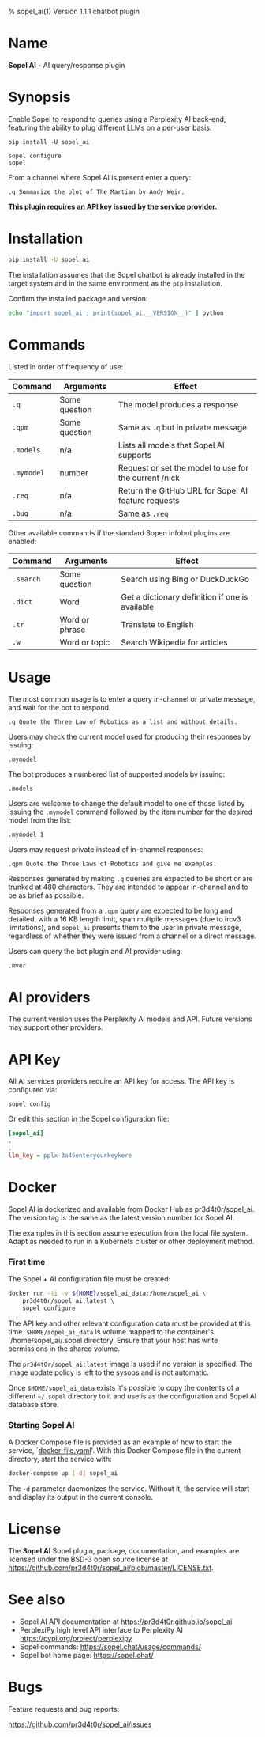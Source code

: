 % sopel_ai(1) Version 1.1.1 chatbot plugin

Name
====

**Sopel AI** - AI query/response plugin


Synopsis
========
Enable Sopel to respond to queries using a Perplexity AI back-end, featuring the
ability to plug different LLMs on a per-user basis.

```
pip install -U sopel_ai

sopel configure
sopel
```

From a channel where Sopel AI is present enter a query:

`.q Summarize the plot of The Martian by Andy Weir.`

**This plugin requires an API key issued by the service provider.**


Installation
============
```zsh
pip install -U sopel_ai
```

The installation assumes that the Sopel chatbot is already installed in the
target system and in the same environment as the `pip` installation.

Confirm the installed package and version:

```zsh
echo "import sopel_ai ; print(sopel_ai.__VERSION__)" | python
```


Commands
========
Listed in order of frequency of use:

|Command|Arguments|Effect|
|-------|---------|------|
|`.q`|Some question|The model produces a response|
|`.qpm`|Some question|Same as `.q` but in private message|
|`.models`|n/a|Lists all models that Sopel AI supports|
|`.mymodel`|number|Request or set the model to use for the current /nick|
|`.req`|n/a|Return the GitHub URL for Sopel AI feature requests|
|`.bug`|n/a|Same as `.req`|

Other available commands if the standard Sopen infobot plugins are enabled:

|Command|Arguments|Effect|
|-------|---------|------|
|`.search`|Some question|Search using Bing or DuckDuckGo|
|`.dict`|Word|Get a dictionary definition if one is available|
|`.tr`|Word or phrase|Translate to English|
|`.w`|Word or topic|Search Wikipedia for articles|


Usage
=====
The most common usage is to enter a query in-channel or private message, and
wait for the bot to respond.

`.q Quote the Three Law of Robotics as a list and without details.`

Users may check the current model used for producing their responses by issuing:

`.mymodel`

The bot produces a numbered list of supported models by issuing:

`.models`

Users are welcome to change the default model to one of those listed by issuing
the `.mymodel` command followed by the item number for the desired model from
the list:

`.mymodel 1`

Users may request private instead of in-channel responses:

`.qpm Quote the Three Laws of Robotics and give me examples.`

Responses generated by making `.q` queries are expected to be short or are
trunked at 480 characters.  They are intended to appear in-channel and to be as
brief as possible.

Responses generated from a `.qpm` query are expected to be long and detailed,
with a 16 KB length limit, span multpile messages (due to ircv3 limitations),
and `sopel_ai` presents them to the user in private message, regardless of
whether they were issued from a channel or a direct message.

Users can query the bot plugin and AI provider using:

`.mver`


AI providers
============
The current version uses the Perplexity AI models and API.  Future versions may
support other providers.


API Key
=======
All AI services providers require an API key for access.  The API key is
configured via:

`sopel config`

Or edit this section in the Sopel configuration file:

```ini
[sopel_ai]
.
.
llm_key = pplx-3a45enteryourkeykere
```


Docker
======
Sopel AI is dockerized and available from Docker Hub as pr3d4t0r/sopel_ai.  The
version tag is the same as the latest version number for Sopel AI.

The examples in this section assume execution from the local file system.  Adapt
as needed to run in a Kubernets cluster or other deployment method.


### First time

The Sopel + AI configuration file must be created:

```bash
docker run -ti -v ${HOME}/sopel_ai_data:/home/sopel_ai \
    pr3d4t0r/sopel_ai:latest \
    sopel configure
```

The API key and other relevant configuration data must be provided at this time.
`$HOME/sopel_ai_data` is volume mapped to the container's `/home/sopel_ai/.sopel
directory.  Ensure that your host has write permissions in the shared volume.

The `pr3d4t0r/sopel_ai:latest` image is used if no version is specified.  The
image update policy is left to the sysops and is not automatic.

Once `$HOME/sopel_ai_data` exists it's possible to copy the contents of a
different `~/.sopel` directory to it and use is as the configuration and Sopel
AI database store.


### Starting Sopel AI

A Docker Compose file is provided as an example of how to start the service,
`<a href='./dockerized/docker-compose.yaml' target='_blank'>docker-file.yaml</a>'.  With this Docker Compose
file in the current directory, start the service with:

```bash
docker-compose up [-d] sopel_ai

```

The `-d` parameter daemonizes the service.  Without it, the service will start
and display its output in the current console.


License
=======
The **Sopel AI** Sopel plugin, package, documentation, and examples are licensed
under the BSD-3 open source license at https://github.com/pr3d4t0r/sopel_ai/blob/master/LICENSE.txt.


See also
========
- Sopel AI API documentation at https://pr3d4t0r.github.io/sopel_ai
- PerplexiPy high level API interface to Perplexity AI https://pypi.org/project/perplexipy
- Sopel commands:  https://sopel.chat/usage/commands/
- Sopel bot home page:  https://sopel.chat/


Bugs
====
Feature requests and bug reports:

https://github.com/pr3d4t0r/sopel_ai/issues

